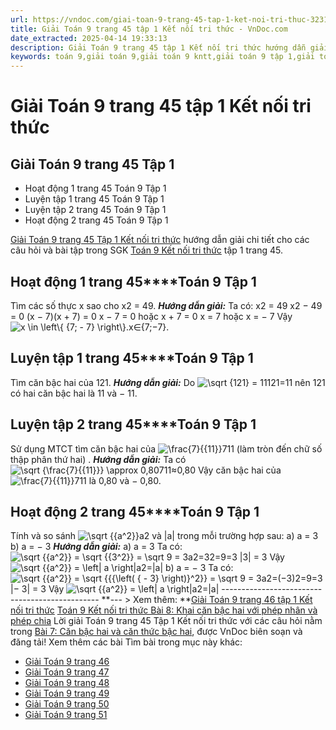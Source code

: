 ```yaml
---
url: https://vndoc.com/giai-toan-9-trang-45-tap-1-ket-noi-tri-thuc-323187
title: Giải Toán 9 trang 45 tập 1 Kết nối tri thức - VnDoc.com
date_extracted: 2025-04-14 19:33:13
description: Giải Toán 9 trang 45 tập 1 Kết nối tri thức hướng dẫn giải chi tiết các câu hỏi và bài tập trong SGK Toán 9 Kết nối tri thức tập 1.
keywords: toán 9,giải toán 9,giải toán 9 kntt,giải toán 9 tập 1,giải toán 9 kết nối tri thức,toán 9 kết nối tri thức tập 1,Toán 9 Kết nối tri thức Bài 7,giải Toán 9 Kết nối tri thức Bài 7,Bài 7 Căn bậc hai và căn thức bậc hai,toán 9 kết nối tập 1 trang 45,toán 9 kết nối tri thức tập 1 trang 46,toán 9 kết nối tri thức tập 1 trang 47,toán 9 kết nối tri thức tập 1 trang 48,Căn bậc hai và căn thức bậc hai,toán 9 trang 45,giải toán 9 trang 45,toán 9 trang 45 cánh diều,giải toán 9 trang 45 cánh diều
---
```


# Giải Toán 9 trang 45 tập 1 Kết nối tri thức
## Giải Toán 9 trang 45 Tập 1
  * Hoạt động 1 trang 45 Toán 9 Tập 1
  * Luyện tập 1 trang 45 Toán 9 Tập 1
  * Luyện tập 2 trang 45 Toán 9 Tập 1
  * Hoạt động 2 trang 45 Toán 9 Tập 1

[Giải Toán 9 trang 45 Tập 1 Kết nối tri thức](<https://vndoc.com/giai-toan-9-trang-45-tap-1-ket-noi-tri-thuc-323187>) hướng dẫn giải chi tiết cho các câu hỏi và bài tập trong SGK [Toán 9 Kết nối tri thức](<https://vndoc.com/toan-9-ket-noi-tri-thuc>) tập 1 trang 45.
## **Hoạt động 1 trang 45****Toán 9 Tập 1**
Tìm các số thực x sao cho x2 = 49.
_**Hướng dẫn giải:**_
Ta có: x2 = 49
x2 − 49 = 0
\(x − 7\)\(x + 7\) = 0
x − 7 = 0 hoặc x + 7 = 0
x = 7 hoặc x = − 7
Vậy ![x \\in \\left\\{ {7; - 7} \\right\\}.](https://i.vdoc.vn/data/image/blank.png)x∈\{7;−7\}.
## **Luyện tập 1 trang 45****Toán 9 Tập 1**
Tìm căn bậc hai của 121.
_**Hướng dẫn giải:**_
Do ![\\sqrt {121}  = 11](https://i.vdoc.vn/data/image/blank.png)121=11 nên 121 có hai căn bậc hai là 11 và − 11.
## **Luyện tập 2 trang 45****Toán 9 Tập 1**
Sử dụng MTCT tìm căn bậc hai của ![\\frac{7}{{11}}](https://i.vdoc.vn/data/image/blank.png)711 \(làm tròn đến chữ số thập phân thứ hai\) .
_**Hướng dẫn giải:**_
Ta có ![\\sqrt {\\frac{7}{{11}}}  \\approx 0,80](https://i.vdoc.vn/data/image/blank.png)711≈0,80
Vậy căn bậc hai của ![\\frac{7}{{11}}](https://i.vdoc.vn/data/image/blank.png)711 là 0,80 và − 0,80.
## **Hoạt động 2 trang 45****Toán 9 Tập 1**
Tính và so sánh ![\\sqrt {{a^2}}](https://i.vdoc.vn/data/image/blank.png)a2 và |a| trong mỗi trường hợp sau:
a\) a = 3
b\) a = − 3
 _**Hướng dẫn giải:**_
a\) a = 3
Ta có: ![\\sqrt {{a^2}}  = \\sqrt {{3^2}}  = \\sqrt 9  = 3](https://i.vdoc.vn/data/image/blank.png)a2=32=9=3
|3| = 3
Vậy ![\\sqrt {{a^2}}  = \\left| a \\right|](https://i.vdoc.vn/data/image/blank.png)a2=|a|
b\) a = − 3
Ta có: ![\\sqrt {{a^2}}  = \\sqrt {{{\\left\( { - 3} \\right\)}^2}}  = \\sqrt 9  = 3](https://i.vdoc.vn/data/image/blank.png)a2=\(−3\)2=9=3
|− 3| = 3
Vậy ![\\sqrt {{a^2}}  = \\left| a \\right|](https://i.vdoc.vn/data/image/blank.png)a2=|a|
\-----------------------------------------------
**\--- > Xem thêm: **[Giải Toán 9 trang 46 tập 1 Kết nối tri thức](<https://vndoc.com/giai-toan-9-trang-46-tap-1-ket-noi-tri-thuc-323188>)
[Toán 9 Kết nối tri thức Bài 8: Khai căn bậc hai với phép nhân và phép chia](<https://vndoc.com/toan-9-ket-noi-tri-thuc-bai-8-khai-can-bac-hai-voi-phep-nhan-va-phep-chia-320513>)
Lời giải Toán 9 trang 45 Tập 1 Kết nối tri thức với các câu hỏi nằm trong [Bài 7: Căn bậc hai và căn thức bậc hai](<https://vndoc.com/toan-9-ket-noi-tri-thuc-bai-7-can-bac-hai-va-can-thuc-bac-hai-320504>), được VnDoc biên soạn và đăng tải\!
Xem thêm các bài Tìm bài trong mục này khác:
  * [Giải Toán 9 trang 46](</giai-toan-9-trang-46-tap-1-ket-noi-tri-thuc-323188>)
  * [Giải Toán 9 trang 47](</giai-toan-9-trang-47-tap-1-ket-noi-tri-thuc-323189>)
  * [Giải Toán 9 trang 48](</giai-toan-9-trang-48-tap-1-ket-noi-tri-thuc-323190>)
  * [Giải Toán 9 trang 49](</giai-toan-9-trang-49-tap-1-ket-noi-tri-thuc-323295>)
  * [Giải Toán 9 trang 50](</giai-toan-9-trang-50-tap-1-ket-noi-tri-thuc-323297>)
  * [Giải Toán 9 trang 51](</giai-toan-9-trang-51-tap-1-ket-noi-tri-thuc-323310>)

